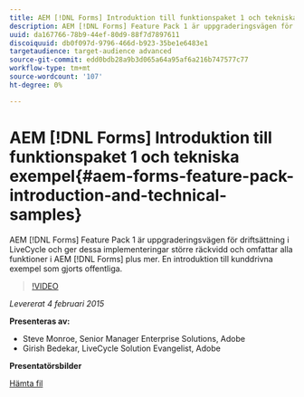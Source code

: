 ```yaml
---
title: AEM [!DNL Forms] Introduktion till funktionspaket 1 och tekniska exempel
description: AEM [!DNL Forms] Feature Pack 1 är uppgraderingsvägen för driftsättning i LiveCycle och ger dessa implementeringar större räckvidd och omfattar alla funktioner i AEM [!DNL Forms] plus mer. En introduktion till kunddrivna exempel som gjorts offentliga.
uuid: da167766-78b9-44ef-80d9-88f7d7897611
discoiquuid: db0f097d-9796-466d-b923-35be1e6483e1
targetaudience: target-audience advanced
source-git-commit: edd0bdb28a9b3d065a64a95af6a216b747577c77
workflow-type: tm+mt
source-wordcount: '107'
ht-degree: 0%

---
```


# AEM [!DNL Forms] Introduktion till funktionspaket 1 och tekniska exempel{#aem-forms-feature-pack-introduction-and-technical-samples}

AEM [!DNL Forms] Feature Pack 1 är uppgraderingsvägen för driftsättning i LiveCycle och ger dessa implementeringar större räckvidd och omfattar alla funktioner i AEM [!DNL Forms] plus mer. En introduktion till kunddrivna exempel som gjorts offentliga.

>[!VIDEO](https://video.tv.adobe.com/v/19380/?quality=9)

*Levererat 4 februari 2015*

**Presenteras av:**

* Steve Monroe, Senior Manager Enterprise Solutions, Adobe
* Girish Bedekar, LiveCycle Solution Evangelist, Adobe

**Presentatörsbilder**

[Hämta fil](assets/aem-forms-fp1-2015-0204.pdf)
<!--
[Get back to the Overview](https://helpx.adobe.com/experience-manager/kt/eseminars/gems/aem-index.html)
-->
